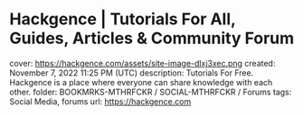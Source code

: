 # Hackgence | Tutorials For All, Guides, Articles & Community Forum

cover: https://hackgence.com/assets/site-image-dlxj3xec.png
created: November 7, 2022 11:25 PM (UTC)
description: Tutorials For Free. Hackgence is a place where everyone can share knowledge with each other.
folder: BOOKMRKS-MTHRFCKR / SOCIAL-MTHRFCKR / Forums
tags: Social Media, forums
url: https://hackgence.com